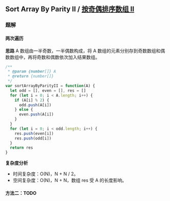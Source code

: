 ## Sort Array By Parity II / [按奇偶排序数组 II](https://leetcode-cn.com/problems/sort-array-by-parity-ii/)

### 题解
#### 两次遍历
**思路**
A 数组由一半奇数，一半偶数构成，将 A 数组的元素分别存到奇数数组和偶数数组中，再将奇数和偶数依次加入结果数组。

```js
/**
 * @param {number[]} A
 * @return {number[]}
 */
var sortArrayByParityII = function(A) {
  let odd = [], even = [], res = []
  for (let i = 0; i < A.length; i++) {
    if (A[i] % 2) {
      odd.push(A[i])
    } else {
      even.push(A[i])
    }
  }
  for (let i = 0; i < odd.length; i++) {
    res.push(even[i])
    res.push(odd[i])
  }
  return res
}
```

**复杂度分析**
+ 时间复杂度：O(N)，N + N / 2。
+ 空间复杂度：O(N)，N + N，数组 res 受 A 的长度影响。

#### 方法二：TODO